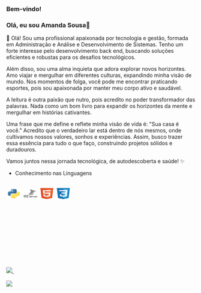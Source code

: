 ### Bem-vindo!
###  Olá, eu sou Amanda Sousa👋

👋 Olá! Sou uma profissional apaixonada por tecnologia e gestão, formada em Administração e Análise e Desenvolvimento de Sistemas. Tenho um forte interesse pelo desenvolvimento back end, buscando soluções eficientes e robustas para os desafios tecnológicos.

Além disso, sou uma alma inquieta que adora explorar novos horizontes. Amo viajar e mergulhar em diferentes culturas, expandindo minha visão de mundo. Nos momentos de folga, você pode me encontrar praticando esportes, pois sou apaixonada por manter meu corpo ativo e saudável.

A leitura é outra paixão que nutro, pois acredito no poder transformador das palavras. Nada como um bom livro para expandir os horizontes da mente e mergulhar em histórias cativantes.

Uma frase que me define e reflete minha visão de vida é: "Sua casa é você." Acredito que o verdadeiro lar está dentro de nós mesmos, onde cultivamos nossos valores, sonhos e experiências. Assim, busco trazer essa essência para tudo o que faço, construindo projetos sólidos e duradouros.

Vamos juntos nessa jornada tecnológica, de autodescoberta e saúde! ✨

- Conhecimento nas Linguagens

<div>
<div style="display: inline_block"><br>
<img align="center" alt="amanda-Python" height="30" width="40" src="https://raw.githubusercontent.com/devicons/devicon/master/icons/python/python-original.svg">
<img align="center" alt="amanda-microsoftsqlserver" height="30" width="40" src="https://raw.githubusercontent.com/devicons/devicon/master/icons/microsoftsqlserver/microsoftsqlserver-plain-wordmark.svg">
<img align="center" alt="amanda-HTML" height="30" width="40" src="https://raw.githubusercontent.com/devicons/devicon/master/icons/html5/html5-original.svg">
<img align="center" alt="amanda-CSS" height="30" width="40" src="https://raw.githubusercontent.com/devicons/devicon/master/icons/css3/css3-original.svg">


</div>
<br>
<a href="https://beacons.ai/sousanunesbs">
<img height = "180em" src="https://github-readme-stats.vercel.app/api?username=sousanunesbs&show_icons=true&theme=dark&include_all_commits=true&count_private=true"/>
<img height = "180em" src"https://github-readme-stats.vercel.app/api/top-langs/?username=sousanunesbs&layout=compact&langs_count=16&theme=dark"/>
</div>

<br>

<div> 
  
  
  <a href="https://www.linkedin.com/in/amanda-sousa-5856aa176" target="_blank">
  <img src="https://img.shields.io/badge/-LinkedIn-%230077B5?style=for-the-badge&logo=linkedin&logoColor=White"
  target= "_blank"></a>


 
</div>



